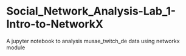 # Social_Network_Analysis-Lab_1-Intro-to-NetworkX
A jupyter notebook to analysis musae_twitch_de data using networkx module
